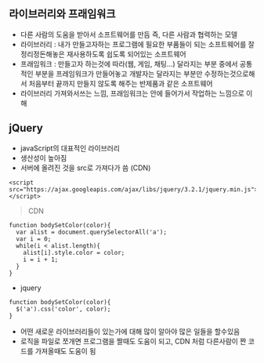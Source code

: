 ## 라이브러리와 프래임워크
- 다른 사람의 도움을 받아서 소프트웨어를 만듬 즉, 다른 사람과 협력하는 모델
- 라이브러리 : 내가 만들고자하는 프로그램에 필요한 부품들이 되는 소프트웨어를 잘 정리정돈해놓은 재사용하도록 쉽도록 되어있는 소프트웨어
- 프래임워크 : 만들고자 하는것에 따라(웹, 게임, 채팅...) 달라지는 부분 중에서 공통적인 부분을 프레임워크가 만들어놓고 개발자는 달라지는 부분만 수정하는것으로해서 처음부터 끝까지 만들지 않도록 해주는 반제품과 같은 소프트웨어
- 라이브러리 가져와서쓰는 느낌, 프래임워크는 안에 들어가서 작업하는 느낌으로 이해

## jQuery
- javaScript의 대표적인 라이브러리
- 생산성이 높아짐
- 서버에 올려진 것을 src로 가져다가 씀 (CDN)
```
<script src="https://ajax.googleapis.com/ajax/libs/jquery/3.2.1/jquery.min.js"></script> 
```
> CDN
```
function bodySetColor(color){
  var alist = document.querySelectorAll('a');
  var i = 0;
  while(i < alist.length){
    alist[i].style.color = color;
    i = i + 1;
  }
}
```
- jquery
```
function bodySetColor(color){
  $('a').css('color', color);
}
```
- 어떤 새로운 라이브러리들이 있는가에 대해 많이 알아야 많은 일들을 할수있음
- 로직을 파일로 쪼개면 프로그램을 짤때도 도움이 되고, CDN 처럼 다른사람이 짠 코드를 가져올때도 도움이 됨
